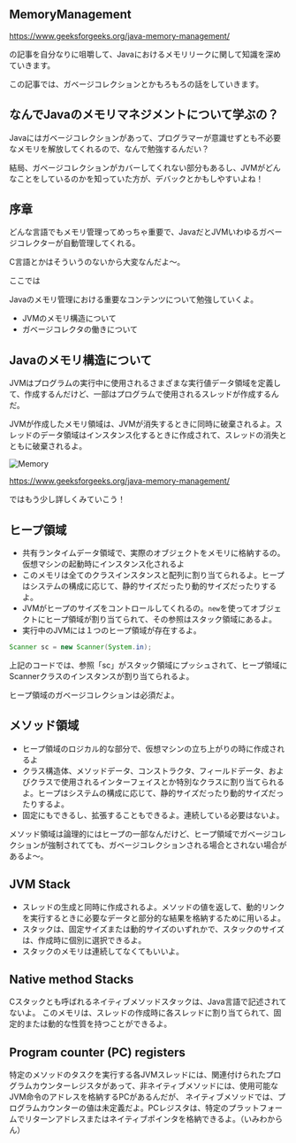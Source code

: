 ## MemoryManagement

https://www.geeksforgeeks.org/java-memory-management/

の記事を自分なりに咀嚼して、Javaにおけるメモリリークに関して知識を深めていきます。

この記事では、ガベージコレクションとかもろもろの話をしていきます。

## なんでJavaのメモリマネジメントについて学ぶの？

Javaにはガベージコレクションがあって、プログラマーが意識せずとも不必要なメモリを解放してくれるので、なんで勉強するんだい？

結局、ガベージコレクションがカバーしてくれない部分もあるし、JVMがどんなことをしているのかを知っていた方が、デバックとかもしやすいよね！

## 序章

どんな言語でもメモリ管理ってめっちゃ重要で、JavaだとJVMいわゆるガベージコレクターが自動管理してくれる。

C言語とかはそういうのないから大変なんだよ〜。

ここでは

Javaのメモリ管理における重要なコンテンツについて勉強していくよ。

* JVMのメモリ構造について
* ガベージコレクタの働きについて

## Javaのメモリ構造について

JVMはプログラムの実行中に使用されるさまざまな実行値データ領域を定義して、作成するんだけど、一部はプログラムで使用されるスレッドが作成するんだ。

JVMが作成したメモリ領域は、JVMが消失するときに同時に破棄されるよ。スレッドのデータ領域はインスタンス化するときに作成されて、スレッドの消失とともに破棄されるよ。

![Memory](https://user-images.githubusercontent.com/105257856/204286431-1c33d8ab-a5e0-435c-9c0a-e5163d8c65f6.png)

https://www.geeksforgeeks.org/java-memory-management/

ではもう少し詳しくみていこう！

## ヒープ領域

* 共有ランタイムデータ領域で、実際のオブジェクトをメモリに格納するの。仮想マシンの起動時にインスタンス化されるよ
* このメモリは全てのクラスインスタンスと配列に割り当てられるよ。ヒープはシステムの構成に応じて、静的サイズだったり動的サイズだったりするよ。
* JVMがヒープのサイズをコントロールしてくれるの。`new`を使ってオブジェクトにヒープ領域が割り当てられて、その参照はスタック領域にあるよ。
* 実行中のJVMには１つのヒープ領域が存在するよ。

```Java
Scanner sc = new Scanner(System.in);
```

上記のコードでは、参照「sc」がスタック領域にプッシュされて、ヒープ領域にScannerクラスのインスタンスが割り当てられるよ。

ヒープ領域のガベージコレクションは必須だよ。

## メソッド領域

* ヒープ領域のロジカル的な部分で、仮想マシンの立ち上がりの時に作成されるよ
* クラス構造体、メソッドデータ、コンストラクタ、フィールドデータ、およびクラスで使用されるインターフェイスとか特別なクラスに割り当てられるよ。ヒープはシステムの構成に応じて、静的サイズだったり動的サイズだったりするよ。
* 固定にもできるし、拡張することもできるよ。連続している必要はないよ。

メソッド領域は論理的にはヒープの一部なんだけど、ヒープ領域でガベージコレクションが強制されてても、ガベージコレクションされる場合とされない場合があるよ〜。

## JVM Stack

* スレッドの生成と同時に作成されるよ。メソッドの値を返して、動的リンクを実行するときに必要なデータと部分的な結果を格納するために用いるよ。
* スタックは、固定サイズまたは動的サイズのいずれかで、スタックのサイズは、作成時に個別に選択できるよ。
* スタックのメモリは連続してなくてもいいよ。

## Native method Stacks

Cスタックとも呼ばれるネイティブメソッドスタックは、Java言語で記述されてないよ。
このメモリは、スレッドの作成時に各スレッドに割り当てられて、固定的または動的な性質を持つことができるよ。

## Program counter (PC) registers

特定のメソッドのタスクを実行する各JVMスレッドには、関連付けられたプログラムカウンターレジスタがあって、非ネイティブメソッドには、使用可能なJVM命令のアドレスを格納するPCがあるんだが、
ネイティブメソッドでは、プログラムカウンターの値は未定義だよ。PCレジスタは、特定のプラットフォームでリターンアドレスまたはネイティブポインタを格納できるよ。（いみわからん）

## 





